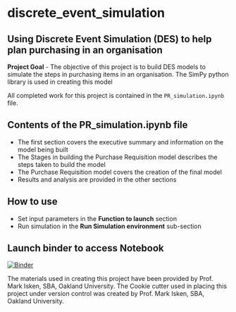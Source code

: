 # discrete_event_simulation

## Using Discrete Event Simulation (DES) to help plan purchasing in an organisation 
**Project Goal** - The objective of this project is to build DES models to simulate the steps in purchasing items in an organisation. The SimPy python library is used in creating this model

All completed work for this project is contained in the `PR_simulation.ipynb` file.

Contents of the PR_simulation.ipynb file
-------------------------------------------

* The first section covers the executive summary and information on the model being built
* The Stages in building the Purchase Requisition model describes the steps taken to build the model
* The Purchase Requisition model covers the creation of the final model
* Results and analysis are provided in the other sections

How to use
-----------
* Set input parameters in the **Function to launch** section 
* Run simulation in the **Run Simulation environment** sub-section

Launch binder to access Notebook
------------------------------------
[![Binder](https://mybinder.org/badge_logo.svg)](https://mybinder.org/v2/gh/OsarodionOdion/DES_model/HEAD)

The materials used in creating this project have been provided by Prof. Mark Isken, SBA, Oakland University.
The Cookie cutter used in placing this project under version control was created by Prof. Mark Isken, SBA, Oakland University.
